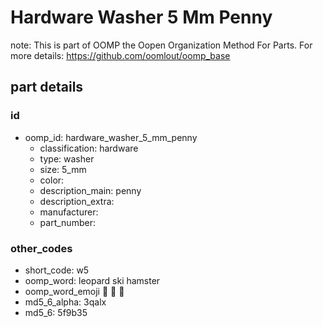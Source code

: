 # Hardware Washer 5 Mm Penny  

note: This is part of OOMP the Oopen Organization Method For Parts. For more details: https://github.com/oomlout/oomp_base

##  part details





### id
* oomp_id: hardware_washer_5_mm_penny
  * classification: hardware
  * type: washer
  * size: 5_mm
  * color: 
  * description_main: penny
  * description_extra: 
  * manufacturer: 
  * part_number: 

### other_codes
* short_code: w5
* oomp_word: leopard ski hamster
* oomp_word_emoji :leopard: :ski: :hamster:
* md5_6_alpha: 3qalx
* md5_6: 5f9b35